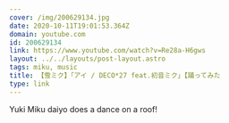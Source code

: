 ```yaml
---
cover: /img/200629134.jpg
date: 2020-10-11T19:01:53.364Z
domain: youtube.com
id: 200629134
link: https://www.youtube.com/watch?v=Re28a-H6gws
layout: ../../layouts/post-layout.astro
tags: miku, music
title: 【雪ミク】「アイ / DECO*27 feat.初音ミク」【踊ってみた
type: link
---
```


Yuki Miku daiyo does a dance on a roof!

